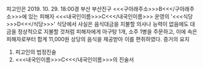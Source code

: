 피고인은 2019. 10. 29. 18:00경 부산 부산진구 <<<구아래주소>>>B<<</구아래주소>>>에 있는 피해자 <<<내국인이름>>>C<<</내국인이름>>> 운영의 '<<<식당>>>D<<</식당>>>' 식당에서 사실은 음식대금을 지불할 의사나 능력이 없음에도 대금을 정상적으로 지불할 것처럼 피해자에게 아구탕 1개, 소주 1병을 주문하고, 이에 속은 피해자로부터 합계 11,000원 상당의 음식을 제공받아 이를 편취하였다. 증거의 요지
1. 피고인의 법정진술
1. <<<내국인이름>>>C<<</내국인이름>>>의 진술서